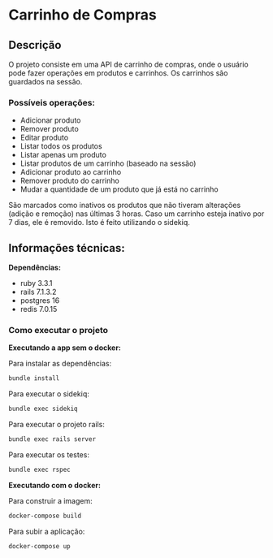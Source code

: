 # Carrinho de Compras

## Descrição
O projeto consiste em uma API de carrinho de compras, onde o usuário pode fazer operações em produtos e carrinhos.
Os carrinhos são guardados na sessão.

### Possíveis operações:
- Adicionar produto
- Remover produto
- Editar produto
- Listar todos os produtos
- Listar apenas um produto
- Listar produtos de um carrinho (baseado na sessão)
- Adicionar produto ao carrinho
- Remover produto do carrinho
- Mudar a quantidade de um produto que já está no carrinho

São marcados como inativos os produtos que não tiveram alterações (adição e remoção) nas últimas 3 horas. 
Caso um carrinho esteja inativo por 7 dias, ele é removido. Isto é feito utilizando o sidekiq.

## Informações técnicas:
**Dependências:**

- ruby 3.3.1
- rails 7.1.3.2
- postgres 16
- redis 7.0.15

### Como executar o projeto

**Executando a app sem o docker:**

Para instalar as dependências:
```bash
bundle install
```
Para executar o sidekiq:
```bash
bundle exec sidekiq
```

Para executar o projeto rails:
```bash
bundle exec rails server
```

Para executar os testes:
```bash
bundle exec rspec
```

**Executando com o docker:**

Para construir a imagem:
```bash
docker-compose build
```
Para subir a aplicação:
```bash
docker-compose up
```